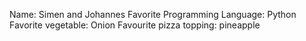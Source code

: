 Name: Simen and Johannes
Favorite Programming Language: Python
Favorite vegetable: Onion
Favourite pizza topping: pineapple